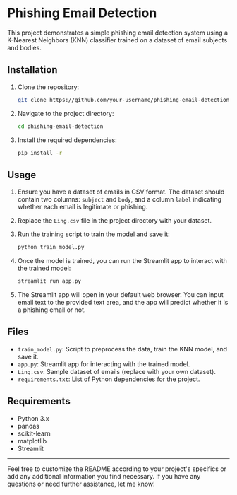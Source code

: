 # Phishing Email Detection

This project demonstrates a simple phishing email detection system using a K-Nearest Neighbors (KNN) classifier trained on a dataset of email subjects and bodies.

## Installation

1. Clone the repository:

    ```bash
    git clone https://github.com/your-username/phishing-email-detection.git
    ```

2. Navigate to the project directory:

    ```bash
    cd phishing-email-detection
    ```

3. Install the required dependencies:

    ```bash
    pip install -r 
    ```

## Usage

1. Ensure you have a dataset of emails in CSV format. The dataset should contain two columns: `subject` and `body`, and a column `label` indicating whether each email is legitimate or phishing.

2. Replace the `Ling.csv` file in the project directory with your dataset.

3. Run the training script to train the model and save it:

    ```bash
    python train_model.py
    ```

4. Once the model is trained, you can run the Streamlit app to interact with the trained model:

    ```bash
    streamlit run app.py
    ```

5. The Streamlit app will open in your default web browser. You can input email text to the provided text area, and the app will predict whether it is a phishing email or not.

## Files

- `train_model.py`: Script to preprocess the data, train the KNN model, and save it.
- `app.py`: Streamlit app for interacting with the trained model.
- `Ling.csv`: Sample dataset of emails (replace with your own dataset).
- `requirements.txt`: List of Python dependencies for the project.

## Requirements

- Python 3.x
- pandas
- scikit-learn
- matplotlib
- Streamlit

---

Feel free to customize the README according to your project's specifics or add any additional information you find necessary. If you have any questions or need further assistance, let me know!
